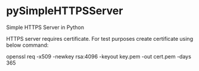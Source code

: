 # pySimpleHTTPSServer
Simple HTTPS Server in Python 

HTTPS server requires certificate.  For test purposes create certificate using below command:

openssl req -x509 -newkey rsa:4096 -keyout key.pem -out cert.pem -days 365

